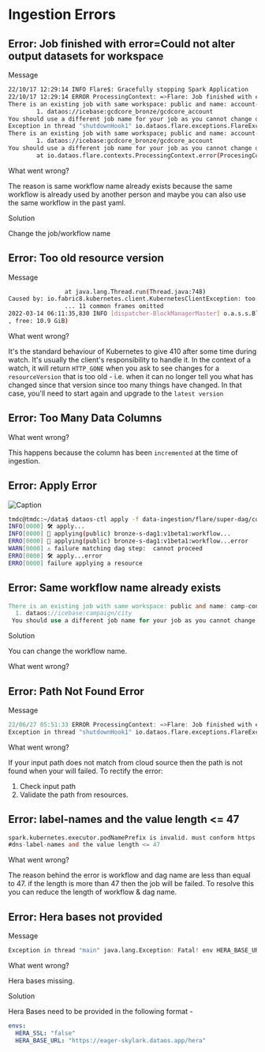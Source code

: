 # Ingestion Errors

## Error: Job finished with error=Could not alter output datasets for workspace

Message

```bash
22/10/17 12:29:14 INFO Flare$: Gracefully stopping Spark Application
22/10/17 12:29:14 ERROR ProcessingContext: =>Flare: Job finished with error=Could not alter output datasets for workspace: p....
There is an existing job with same workspace: public and name: account-new-n writing into below datasets
		1. dataos://icebase:gcdcore_bronze/gcdcore_account
You should use a different job name for your job as you cannot change output datasets for any job
Exception in thread "shutdownHook1" io.dataos.flare.exceptions.FlareException: Could not alter output datasets for workspace
There is an existing job with same workspace; public and name: account-new-n writing into below datasets
		1. dataos://icebase:gcdcore_bronze/gcdcore_account
You should use a different job name for your job as you cannot change output datasets for any job.
		at io.dataos.flare.contexts.ProcessingContext.error(ProcesingContext.scala:87)
```

What went wrong?

The reason is same workflow name already exists because the same workflow is already used by another person and maybe you can also use the same workflow in the past yaml.

Solution

Change the job/workflow name

## Error: Too old resource version

Message

```bash
				at java.lang.Thread.run(Thread.java:748)
Caused by: io.fabric8.kubernetes.client.KubernetesClientException: too old resource version: 71146153
				... 11 common frames omitted
2022-03-14 06:11:35,830 INFO [dispatcher-BlockManagerMaster] o.a.s.s.BlockManagerInfo: Added taskresu...
, free: 10.9 GiB)
```

What went wrong?

It's the standard behaviour of Kubernetes to give 410 after some time during watch. It's usually the client's responsibility to handle it. In the context of a watch, it will return `HTTP_GONE` when you ask to see changes for a `resourceVersion` that is too old - i.e. when it can no longer tell you what has changed since that version since too many things have changed. In that case, you'll need to start again and upgrade to the `latest version`

## Error: Too Many Data Columns

What went wrong?

This happens because the column has been `incremented` at the time of ingestion.

## Error: Apply Error

<img src="Ingestion%20Errors/Untitled.png"
        alt="Caption"
        style="display: block; margin: auto" />

```bash
tmdc@tmdc:~/data$ dataos-ctl apply -f data-ingestion/flare/super-dag/config-super-dag1.yaml -l  
INFO[0000] 🛠 apply...                                    
INFO[0000] 🔧 applying(public) bronze-s-dag1:v1beta1:workflow...  
ERRO[0000] 🔧 applying(public) bronze-s-dag1:v1beta1:workflow...error  
WARN[0000] ⚠️ failure matching dag step:  cannot proceed  
ERRO[0000] 🛠 apply...error                               
ERRO[0000] failure applying a resource
```

## Error: Same workflow name already exists

```verilog
There is an existing job with same workspace: public and name: camp-connect-city writing into below datasets
  1. dataos://icebase:campaign/city
 You should use a different job name for your job as you cannot change output datasets for any job.
```

Solution

You can change the workflow name. 

What went wrong?

## Error: Path Not Found Error

Message

```verilog
22/06/27 05:51:33 ERROR ProcessingContext: =>Flare: Job finished with error=Path does not exist: s3a://tmdc-dataos/demo-mockdata/data-analyst/campaigns02.csv
Exception in thread "shutdownHook1" io.dataos.flare.exceptions.FlareException: Path does not exist: s3a://tmdc-dataos/demo-mockdata/data-analyst/campaigns02.csv
```

What went wrong?

If your input path does not match from cloud source then the path is not found when your will failed. To rectify the error:

1. Check input path
2. Validate the path from resources.

## Error: label-names and the value length <= 47

```verilog
spark.kubernetes.executor.podNamePrefix is invalid. must conform https://kubernetes.io/docs/concepts/overview/working-with-objects/names/
#dns-label-names and the value length <= 47
```

What went wrong?

The reason behind the error is workflow and dag name are less than equal to 47. if the length is more than 47 then the job will be failed. To resolve this you can reduce the length of workflow & dag name.

## Error: Hera bases not provided

Message

```verilog
Exception in thread "main" java.lang.Exception: Fatal! env HERA_BASE_URL not provided.
```

What went wrong?

Hera bases missing. 

Solution

Hera Bases need to be provided in the following format - 

```yaml
envs:
  HERA_SSL: "false"
  HERA_BASE_URL: "https://eager-skylark.dataos.app/hera"
```